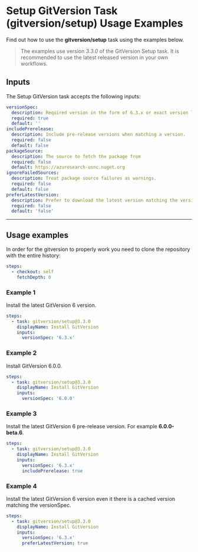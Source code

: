 # Setup GitVersion Task (gitversion/setup) Usage Examples

Find out how to use the **gitversion/setup** task using the examples below.

> The examples use version _3.3.0_ of the GitVersion Setup task.  It is recommended to use the latest released version in your own workflows.

## Inputs

The Setup GitVersion task accepts the following inputs:

```yaml
versionSpec:
  description: Required version in the form of 6.3.x or exact version like 6.3.0.
  required: true
  default: ''
includePrerelease:
  description: Include pre-release versions when matching a version.
  required: false
  default: false
packageSource:
  description: The source to fetch the package from
  required: false
  default: https://azuresearch-usnc.nuget.org
ignoreFailedSources:
  description: Treat package source failures as warnings.
  required: false
  default: false
preferLatestVersion:
  description: Prefer to download the latest version matching the versionSpec, even if there is a local cached version.
  required: false
  default: 'false'
```

---

## Usage examples

In order for the gitversion to properly work you need to clone the repository with the entire history:

```yaml
steps:
  - checkout: self
    fetchDepth: 0
```

### Example 1

Install the latest GitVersion 6 version.

```yaml
steps:
  - task: gitversion/setup@3.3.0
    displayName: Install GitVersion
    inputs:
      versionSpec: '6.3.x'
```

### Example 2

Install GitVersion 6.0.0.

```yaml
steps:
  - task: gitversion/setup@3.3.0
    displayName: Install GitVersion
    inputs:
      versionSpec: '6.0.0'
```

### Example 3

Install the latest GitVersion 6 pre-release version.  For example **6.0.0-beta.6**.

```yaml
steps:
  - task: gitversion/setup@3.3.0
    displayName: Install GitVersion
    inputs:
      versionSpec: '6.3.x'
      includePrerelease: true
```

### Example 4

Install the latest GitVersion 6 version even it there is a cached version matching the versionSpec.

```yaml
steps:
  - task: gitversion/setup@3.3.0
    displayName: Install GitVersion
    inputs:
      versionSpec: '6.3.x'
      preferLatestVersion: true
```
